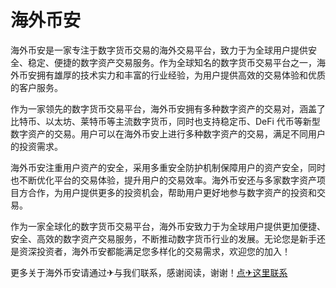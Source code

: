 # 海外币安

海外币安是一家专注于数字货币交易的海外交易平台，致力于为全球用户提供安全、稳定、便捷的数字资产交易服务。作为全球知名的数字货币交易平台之一，海外币安拥有雄厚的技术实力和丰富的行业经验，为用户提供高效的交易体验和优质的客户服务。

作为一家领先的数字货币交易平台，海外币安拥有多种数字资产的交易对，涵盖了比特币、以太坊、莱特币等主流数字货币，同时也支持稳定币、DeFi 代币等新型数字资产的交易。用户可以在海外币安上进行多种数字资产的交易，满足不同用户的投资需求。

海外币安注重用户资产的安全，采用多重安全防护机制保障用户的资产安全，同时也不断优化平台的交易体验，提升用户的交易效率。海外币安还与多家数字资产项目方合作，为用户提供更多的投资机会，帮助用户更好地参与数字资产的投资和交易。

作为一家全球化的数字货币交易平台，海外币安致力于为全球用户提供更加便捷、安全、高效的数字资产交易服务，不断推动数字货币行业的发展。无论您是新手还是资深投资者，海外币安都能满足您多样化的交易需求，欢迎您的加入！

更多关于海外币安请通过✈与我们联系，感谢阅读，谢谢！[点✈这里联系](https://w.k02.cc)